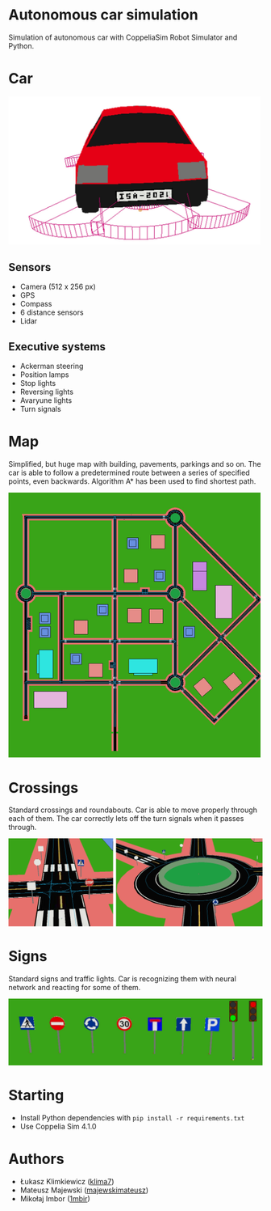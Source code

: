 # Autonomous car simulation
Simulation of autonomous car with CoppeliaSim Robot Simulator and Python.

# Car
<img src="https://github.com/klima7/Autonomous-car-simulation/blob/images/images/car.jpg" width="500" />

## Sensors
- Camera (512 x 256 px)
- GPS
- Compass
- 6 distance sensors
- Lidar

## Executive systems
- Ackerman steering
- Position lamps
- Stop lights
- Reversing lights
- Avaryune lights
- Turn signals

# Map
Simplified, but huge map with building, pavements, parkings and so on. The car is able to follow a predetermined route between a series of specified points, even backwards. Algorithm A* has been used to find shortest path.

<img src="https://github.com/klima7/Autonomous-car-simulation/blob/images/images/map.jpg" width="500" />

# Crossings
Standard crossings and roundabouts. Car is able to move properly through each of them. The car correctly lets off the turn signals when it passes through.

<img src="https://github.com/klima7/Autonomous-car-simulation/blob/images/images/crossings.jpg" width="700" />

# Signs
Standard signs and traffic lights. Car is recognizing them with neural network and reacting for some of them.

<img src="https://github.com/klima7/Autonomous-car-simulation/blob/images/images/signs.jpg" width="700" />

# Starting
- Install Python dependencies with `pip install -r requirements.txt`
- Use Coppelia Sim 4.1.0

# Authors
- Łukasz Klimkiewicz ([klima7](https://github.com/klima7))
- Mateusz Majewski ([majewskimateusz](https://github.com/majewskimateusz))
- Mikołaj Imbor ([1mbir](https://github.com/1mbir))

